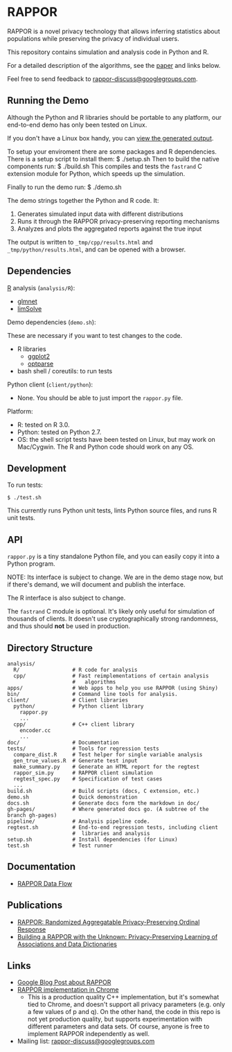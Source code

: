 RAPPOR
======

RAPPOR is a novel privacy technology that allows inferring statistics about
populations while preserving the privacy of individual users.

This repository contains simulation and analysis code in Python and R.

For a detailed description of the algorithms, see the
[paper](http://arxiv.org/abs/1407.6981) and links below.

Feel free to send feedback to
[rappor-discuss@googlegroups.com][group].

Running the Demo
----------------

Although the Python and R libraries should be portable to any platform, our
end-to-end demo has only been tested on Linux.

If you don't have a Linux box handy, you can [view the generated
output](http://google.github.io/rappor/examples/report.html).

To setup your enviroment there are some packages and R dependencies. There is a setup script to install them:
    $ ./setup.sh
Then to build the native components run:
    $ ./build.sh 
This compiles and tests the `fastrand` C extension module for Python, which
speeds up the simulation.

Finally to run the demo run:
    $ ./demo.sh

The demo strings together the Python and R code.  It:

1. Generates simulated input data with different distributions
2. Runs it through the RAPPOR privacy-preserving reporting mechanisms
3. Analyzes and plots the aggregated reports against the true input

The output is written to `_tmp/cpp/results.html` and `_tmp/python/results.html`, and can be opened with a
browser.

Dependencies
------------

[R](http://r-project.org) analysis (`analysis/R`):

- [glmnet](http://cran.r-project.org/web/packages/glmnet/index.html)
- [limSolve](https://cran.r-project.org/web/packages/limSolve/index.html)

Demo dependencies (`demo.sh`):

These are necessary if you want to test changes to the code.

- R libraries
  - [ggplot2](http://cran.r-project.org/web/packages/ggplot2/index.html)
  - [optparse](http://cran.r-project.org/web/packages/optparse/index.html)
- bash shell / coreutils: to run tests

Python client (`client/python`):

- None.  You should be able to just import the `rappor.py` file.

Platform:

- R: tested on R 3.0.
- Python: tested on Python 2.7.
- OS: the shell script tests have been tested on Linux, but may work on
  Mac/Cygwin.  The R and Python code should work on any OS.

Development
-----------

To run tests:

    $ ./test.sh

This currently runs Python unit tests, lints Python source files, and runs R
unit tests.

API
---

`rappor.py` is a tiny standalone Python file, and you can easily copy it into a
Python program.

NOTE: Its interface is subject to change.  We are in the demo stage now, but if
there's demand, we will document and publish the interface.

The R interface is also subject to change.

<!-- TODO: Add links to interface docs when available. -->

The `fastrand` C module is optional.  It's likely only useful for simulation of
thousands of clients.  It doesn't use cryptographically strong randomness, and
thus should **not** be used in production.

Directory Structure
-------------------

    analysis/
      R/                 # R code for analysis
      cpp/               # Fast reimplementations of certain analysis
                         #   algorithms
    apps/                # Web apps to help you use RAPPOR (using Shiny)
    bin/                 # Command line tools for analysis.
    client/              # Client libraries
      python/            # Python client library
        rappor.py
        ...
      cpp/               # C++ client library
        encoder.cc
        ...
    doc/                 # Documentation
    tests/               # Tools for regression tests
      compare_dist.R     # Test helper for single variable analysis
      gen_true_values.R  # Generate test input
      make_summary.py    # Generate an HTML report for the regtest
      rappor_sim.py      # RAPPOR client simulation
      regtest_spec.py    # Specification of test cases
      ...
    build.sh             # Build scripts (docs, C extension, etc.)
    demo.sh              # Quick demonstration
    docs.sh              # Generate docs form the markdown in doc/
    gh-pages/            # Where generated docs go. (A subtree of the branch gh-pages)
    pipeline/            # Analysis pipeline code.
    regtest.sh           # End-to-end regression tests, including client
                         #  libraries and analysis
    setup.sh             # Install dependencies (for Linux)
    test.sh              # Test runner

Documentation
-------------

- [RAPPOR Data Flow](http://google.github.io/rappor/doc/data-flow.html)

Publications
------------

- [RAPPOR: Randomized Aggregatable Privacy-Preserving Ordinal Response](http://arxiv.org/abs/1407.6981)
- [Building a RAPPOR with the Unknown: Privacy-Preserving Learning of Associations and Data Dictionaries](http://arxiv.org/abs/1503.01214)

Links
-----

- [Google Blog Post about RAPPOR](http://googleresearch.blogspot.com/2014/10/learning-statistics-with-privacy-aided.html)
- [RAPPOR implementation in Chrome](http://www.chromium.org/developers/design-documents/rappor)
  - This is a production quality C++ implementation, but it's somewhat tied to
    Chrome, and doesn't support all privacy parameters (e.g. only a few values
    of p and q).  On the other hand, the code in this repo is not yet
    production quality, but supports experimentation with different parameters
    and data sets.  Of course, anyone is free to implement RAPPOR independently
    as well.
- Mailing list: [rappor-discuss@googlegroups.com][group]

[group]: https://groups.google.com/forum/#!forum/rappor-discuss
